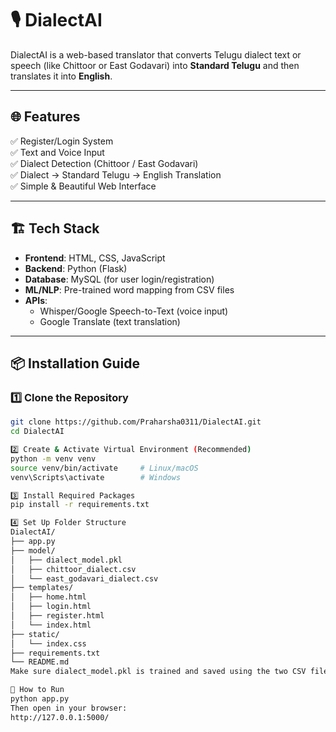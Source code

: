 # 🎙️ DialectAI

DialectAI is a web-based translator that converts Telugu dialect text or speech (like Chittoor or East Godavari) into **Standard Telugu** and then translates it into **English**.

---

## 🌐 Features

✅ Register/Login System  
✅ Text and Voice Input  
✅ Dialect Detection (Chittoor / East Godavari)  
✅ Dialect → Standard Telugu → English Translation  
✅ Simple & Beautiful Web Interface

---

## 🏗️ Tech Stack

- **Frontend**: HTML, CSS, JavaScript  
- **Backend**: Python (Flask)  
- **Database**: MySQL (for user login/registration)  
- **ML/NLP**: Pre-trained word mapping from CSV files  
- **APIs**:
  - Whisper/Google Speech-to-Text (voice input)
  - Google Translate (text translation)

---

## 📦 Installation Guide

### 1️⃣ Clone the Repository

```bash
git clone https://github.com/Praharsha0311/DialectAI.git
cd DialectAI

2️⃣ Create & Activate Virtual Environment (Recommended)
python -m venv venv
source venv/bin/activate     # Linux/macOS
venv\Scripts\activate        # Windows

3️⃣ Install Required Packages
pip install -r requirements.txt

4️⃣ Set Up Folder Structure
DialectAI/
├── app.py
├── model/
│   ├── dialect_model.pkl
│   ├── chittoor_dialect.csv
│   └── east_godavari_dialect.csv
├── templates/
│   ├── home.html
│   ├── login.html
│   ├── register.html
│   └── index.html
├── static/
│   └── index.css
├── requirements.txt
└── README.md
Make sure dialect_model.pkl is trained and saved using the two CSV files.

🚀 How to Run
python app.py
Then open in your browser:
http://127.0.0.1:5000/

